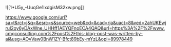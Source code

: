 ![[1*U5y_-UuqGe1lxdgisM32xw.png]]

https://www.google.com/url?sa=t&rct=j&q=&esrc=s&source=web&cd=&cad=rja&uact=8&ved=2ahUKEwjruI2oy6yDAxWne_UHHff1AEYQFnoECA4QAQ&url=https%3A%2F%2Fwww.cmgconsulting.com%2Fpost%2Fthis-blog-post-was-written-by-ai&usg=AOvVaw0BnW1ZY-Bfct89bEy-mYzL&opi=89978449